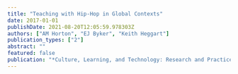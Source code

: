 ```yaml
---
title: "Teaching with Hip-Hop in Global Contexts"
date: 2017-01-01
publishDate: 2021-08-20T12:05:59.978303Z
authors: ["AM Horton", "EJ Byker", "Keith Heggart"]
publication_types: ["2"]
abstract: ""
featured: false
publication: "*Culture, Learning, and Technology: Research and Practice*"
---
```


